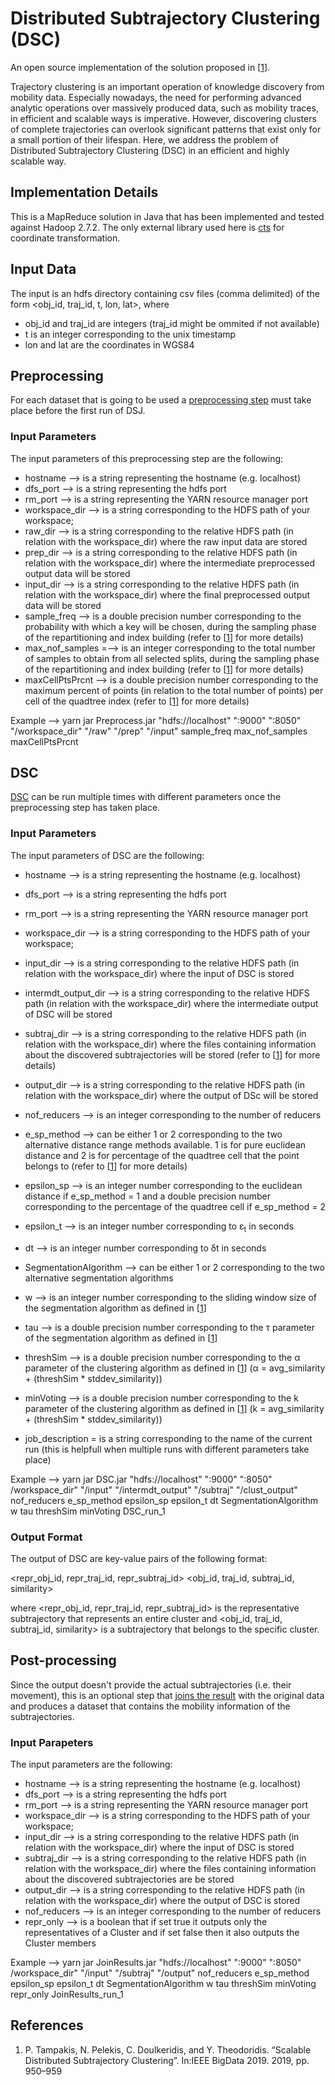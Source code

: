 # Distributed Subtrajectory Clustering (DSC)

An open source implementation of the solution proposed in [[1](https://doi.org/10.1109/BigData47090.2019.9005563)].

Trajectory clustering is an important operation of knowledge discovery from mobility data. Especially nowadays, the need for performing advanced analytic operations over massively produced data, such as mobility traces, in efficient and scalable ways is imperative. However, discovering clusters of complete trajectories can overlook significant patterns that exist only for a small portion of their lifespan. Here, we address the problem of Distributed Subtrajectory Clustering (DSC) in an efficient and highly scalable way.


## Implementation Details
This is a MapReduce solution in Java that has been implemented and tested against Hadoop 2.7.2. The only external library used here is [cts](https://github.com/orbisgis/cts) for coordinate transformation.

## Input Data
The input is an hdfs directory containing csv files (comma delimited) of the form <obj_id, traj_id, t, lon, lat>, where 
* obj_id and traj_id are integers (traj_id might be ommited if not available)
* t is an integer corresponding to the unix timestamp
* lon and lat are the coordinates in WGS84

## Preprocessing
For each dataset that is going to be used a [preprocessing step](https://github.com/DataStories-UniPi/Distributed-Subtrajectory-Clustering/blob/master/src/DSC/PreprocessDriver.java) must take place before the first run of DSJ.
### Input Parameters
The input parameters of this preprocessing step are the following:
* hostname --> is a string representing the hostname (e.g. localhost)
* dfs_port --> is a string representing the hdfs port
* rm_port -->  is a string representing the YARN resource manager port
* workspace_dir --> is a string corresponding to the HDFS path of your workspace;
* raw_dir --> is a string corresponding to the relative HDFS path (in relation with the workspace_dir) where the raw input data are stored
* prep_dir --> is a string corresponding to the relative HDFS path (in relation with the workspace_dir) where the intermediate preprocessed output data will be stored
* input_dir --> is a string corresponding to the relative HDFS path (in relation with the workspace_dir) where the final preprocessed output data will be stored
* sample_freq --> is a double precision number corresponding to the probability with which a key will be chosen, during the sampling phase of the repartitioning and index building (refer to [[1](https://doi.org/10.1109/BigData47090.2019.9005563)] for more details)
* max_nof_samples =--> is an integer corresponding to the total number of samples to obtain from all selected splits, during the sampling phase of the repartitioning and index building (refer to [[1](https://doi.org/10.1109/BigData47090.2019.9005563)] for more details)
* maxCellPtsPrcnt -->  is a double precision number corresponding to the maximum percent of points (in relation to the total number of points) per cell of the quadtree index (refer to [[1](https://doi.org/10.1109/BigData47090.2019.9005563)] for more details)

Example --> yarn jar Preprocess.jar "hdfs://localhost" ":9000" ":8050" "/workspace_dir" "/raw" "/prep" "/input" sample_freq max_nof_samples maxCellPtsPrcnt

## DSC
[DSC](https://github.com/DataStories-UniPi/Distributed-Subtrajectory-Clustering/blob/master/src/DSC/DSCDriver.java) can be run multiple times with different parameters once the preprocessing step has taken place.

### Input Parameters
The input parameters of DSC are the following:
* hostname --> is a string representing the hostname (e.g. localhost)
* dfs_port --> is a string representing the hdfs port
* rm_port -->  is a string representing the YARN resource manager port
* workspace_dir --> is a string corresponding to the HDFS path of your workspace;
* input_dir --> is a string corresponding to the relative HDFS path (in relation with the workspace_dir) where the input of DSC is stored
* intermdt_output_dir --> is a string corresponding to the relative HDFS path (in relation with the workspace_dir) where the intermediate output of DSC will be stored
* subtraj_dir --> is a string corresponding to the relative HDFS path (in relation with the workspace_dir) where the files containing information about the discovered subtrajectories will be stored (refer to [[1](https://doi.org/10.1109/BigData47090.2019.9005563)] for more details)
* output_dir --> is a string corresponding to the relative HDFS path (in relation with the workspace_dir) where the output of DSc will be stored
* nof_reducers --> is an integer corresponding to the number of reducers
* e_sp_method --> can be either 1 or 2 corresponding to the two alternative distance range methods available. 1 is for pure euclidean distance and 2 is for percentage of the quadtree cell that the point belongs to (refer to [[1](https://doi.org/10.1109/BigData47090.2019.9005563)] for more details)
* epsilon_sp --> is an integer number corresponding to the euclidean distance if e_sp_method = 1 and a double precision number corresponding to the percentage of the quadtree cell if e_sp_method = 2
* epsilon_t  --> is an integer number corresponding to ε<sub>t</sub> in seconds
* dt --> is an integer number corresponding to δt in seconds
* SegmentationAlgorithm --> can be either 1 or 2 corresponding to the two alternative segmentation algorithms
* w --> is an integer number corresponding to the sliding window size of the segmentation algorithm as defined in [[1](https://doi.org/10.1109/BigData47090.2019.9005563)]
* tau --> is a double precision number corresponding to the τ parameter of the segmentation algorithm as defined in [[1](https://doi.org/10.1109/BigData47090.2019.9005563)]
* threshSim --> is a double precision number corresponding to the α parameter of the clustering algorithm as defined in [[1](https://doi.org/10.1109/BigData47090.2019.9005563)] (α = avg_similarity + (threshSim * stddev_similarity))
* minVoting --> is a double precision number corresponding to the k parameter of the clustering algorithm as defined in [[1](https://doi.org/10.1109/BigData47090.2019.9005563)] (k = avg_similarity + (threshSim * stddev_similarity))

* job_description = is a string corresponding to the name of the current run (this is helpfull when multiple runs with different parameters take place)

Example --> yarn jar DSC.jar "hdfs://localhost" ":9000" ":8050" /workspace_dir" "/input" "/intermdt_output" "/subtraj" "/clust_output" nof_reducers e_sp_method epsilon_sp epsilon_t dt SegmentationAlgorithm w tau threshSim minVoting DSC_run_1

### Output Format
The output of DSC are key-value pairs of the following format:

<repr_obj_id, repr_traj_id, repr_subtraj_id> <obj_id, traj_id, subtraj_id, similarity>

where <repr_obj_id, repr_traj_id, repr_subtraj_id> is the representative subtrajectory that represents an entire cluster and <obj_id, traj_id, subtraj_id, similarity> is a subtrajectory that belongs to the specific cluster.


## Post-processing
Since the output doesn't provide the actual subtrajectories (i.e. their movement), this is an optional step that [joins the result](https://github.com/DataStories-UniPi/Distributed-Subtrajectory-Clustering/blob/master/src/DSC/JoinResultsDriver.java) with the original data and produces a dataset that contains the mobility information of the subtrajectories.

### Input Parapeters
The input parameters are the following:
* hostname --> is a string representing the hostname (e.g. localhost)
* dfs_port --> is a string representing the hdfs port
* rm_port -->  is a string representing the YARN resource manager port
* workspace_dir --> is a string corresponding to the HDFS path of your workspace;
* input_dir --> is a string corresponding to the relative HDFS path (in relation with the workspace_dir) where the input of DSC is stored
* subtraj_dir --> is a string corresponding to the relative HDFS path (in relation with the workspace_dir) where the files containing information about the discovered subtrajectories are be stored
* output_dir --> is a string corresponding to the relative HDFS path (in relation with the workspace_dir) where the output of DSC is stored
* nof_reducers --> is an integer corresponding to the number of reducers
* repr_only --> is a boolean that if set true it outputs only the representatives of a Cluster and if set false then it also outputs the Cluster members

Example --> yarn jar JoinResults.jar "hdfs://localhost" ":9000" ":8050" /workspace_dir" "/input" "/subtraj" "/output" nof_reducers e_sp_method epsilon_sp epsilon_t dt SegmentationAlgorithm w tau threshSim minVoting repr_only JoinResults_run_1

## References
1. P. Tampakis, N. Pelekis, C. Doulkeridis, and Y. Theodoridis. “Scalable Distributed Subtrajectory Clustering”. In:IEEE BigData 2019. 2019, pp. 950–959
